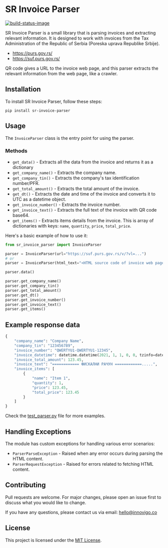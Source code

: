 # SR Invoice Parser

[![build-status-image]][build-status]

SR Invoice Parser is a small library that is parsing invoices and extracting relevant information.
It is designed to work with invoices from the Tax Administration of the Republic of Serbia (Poreska uprava Republike Srbije).

- https://purs.gov.rs/
- https://suf.purs.gov.rs/

QR code gives a URL to the invoice web page, and this parser extracts the relevant information from the web page, like a crawler.

## Installation

To install SR Invoice Parser, follow these steps:

    pip install sr-invoice-parser

## Usage

The `InvoiceParser` class is the entry point for using the parser.

### Methods

- `get_data()` - Extracts all the data from the invoice and returns it as a dictionary
- `get_company_name()` - Extracts the company name.
- `get_company_tin()` - Extracts the company's tax identification number/PFR.
- `get_total_amount()` - Extracts the total amount of the invoice.
- `get_dt()` - Extracts the date and time of the invoice and converts it to UTC as a datetime object.
- `get_invoice_number()` - Extracts the invoice number.
- `get_invoice_text()` - Extracts the full text of the invoice with QR code base64.
- `get_items()` - Extracts items details from the invoice. This is array of dictionaries with keys: `name`, `quantity`, `price`, `total_price`.

Here's a basic example of how to use it:

```python
from sr_invoice_parser import InvoiceParser

parser = InvoiceParser(url="https://suf.purs.gov.rs/v/?vl=...")
# or
parser = InvoiceParser(html_text="<HTML source code of invoice web page>")

parser.data()

parser.get_company_name()
parser.get_company_tin()
parser.get_total_amount()
parser.get_dt()
parser.get_invoice_number()
parser.get_invoice_text()
parser.get_items()

```

## Example response data

```python
{
    "company_name": "Company Name",
    "company_tin": "123456789",
    "invoice_number": "QWERTYU1-QWERTYU1-12345",
    "invoice_datetime": datetime.datetime(2021, 1, 1, 0, 0, tzinfo=datetime.timezone.utc),
    "invoice_total_amount": 123.45,
    "invoice_text": "============ ФИСКАЛНИ РАЧУН ============.....",
    "invoice_items": [
        {
            "name": "Item 1",
            "quantity": 1,
            "price": 123.45,
            "total_price": 123.45
        }
    ]
}
```

Check the [test_parser.py](/tests/test_parser.py) file for more examples.

## Handling Exceptions

The module has custom exceptions for handling various error scenarios:

- `ParserParseException` - Raised when any error occurs during parsing the HTML content.
- `ParserRequestException` - Raised for errors related to fetching HTML content.

## Contributing

Pull requests are welcome. For major changes, please open an issue first to discuss what you would like to change.

If you have any questions, please contact us via email: [hello@innovigo.co](mailto:hello@innovigo.co?subject=[GitHub]%20sr-invoice-parser%20Question)

## License

This project is licensed under the [MIT License](/LICENSE).

[build-status-image]: https://github.com/Innovigo/sr-invoice-parser/actions/workflows/tests.yaml/badge.svg
[build-status]: https://github.com/Innovigo/sr-invoice-parser/actions/workflows/tests.yaml
